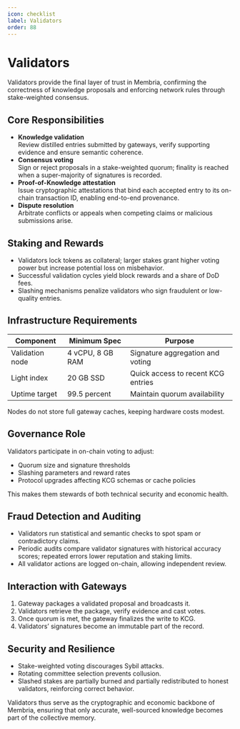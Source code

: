 ```yaml
---
icon: checklist
label: Validators
order: 88
---
```



# Validators

Validators provide the final layer of trust in Membria, confirming the correctness of knowledge proposals and enforcing network rules through stake-weighted consensus.

## Core Responsibilities
- **Knowledge validation**  
  Review distilled entries submitted by gateways, verify supporting evidence and ensure semantic coherence.
- **Consensus voting**  
  Sign or reject proposals in a stake-weighted quorum; finality is reached when a super-majority of signatures is recorded.
- **Proof-of-Knowledge attestation**  
  Issue cryptographic attestations that bind each accepted entry to its on-chain transaction ID, enabling end-to-end provenance.
- **Dispute resolution**  
  Arbitrate conflicts or appeals when competing claims or malicious submissions arise.

## Staking and Rewards
- Validators lock tokens as collateral; larger stakes grant higher voting power but increase potential loss on misbehavior.
- Successful validation cycles yield block rewards and a share of DoD fees.
- Slashing mechanisms penalize validators who sign fraudulent or low-quality entries.

## Infrastructure Requirements
| Component      | Minimum Spec               | Purpose                             |
|----------------|----------------------------|-------------------------------------|
| Validation node| 4 vCPU, 8 GB RAM           | Signature aggregation and voting    |
| Light index    | 20 GB SSD                  | Quick access to recent KCG entries  |
| Uptime target  | 99.5 percent               | Maintain quorum availability        |

Nodes do not store full gateway caches, keeping hardware costs modest.

## Governance Role
Validators participate in on-chain voting to adjust:
- Quorum size and signature thresholds  
- Slashing parameters and reward rates  
- Protocol upgrades affecting KCG schemas or cache policies  

This makes them stewards of both technical security and economic health.

## Fraud Detection and Auditing
- Validators run statistical and semantic checks to spot spam or contradictory claims.
- Periodic audits compare validator signatures with historical accuracy scores; repeated errors lower reputation and staking limits.
- All validator actions are logged on-chain, allowing independent review.

## Interaction with Gateways
1. Gateway packages a validated proposal and broadcasts it.  
2. Validators retrieve the package, verify evidence and cast votes.  
3. Once quorum is met, the gateway finalizes the write to KCG.  
4. Validators’ signatures become an immutable part of the record.

## Security and Resilience
- Stake-weighted voting discourages Sybil attacks.  
- Rotating committee selection prevents collusion.  
- Slashed stakes are partially burned and partially redistributed to honest validators, reinforcing correct behavior.

Validators thus serve as the cryptographic and economic backbone of Membria, ensuring that only accurate, well-sourced knowledge becomes part of the collective memory.
